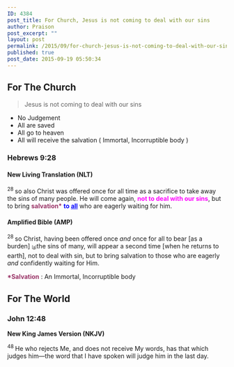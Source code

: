 ```yaml
---
ID: 4384
post_title: For Church, Jesus is not coming to deal with our sins
author: Praison
post_excerpt: ""
layout: post
permalink: /2015/09/for-church-jesus-is-not-coming-to-deal-with-our-sins/
published: true
post_date: 2015-09-19 05:50:34
---
```

<h2>For The Church</h2>
<blockquote>Jesus is not coming to deal with our sins</blockquote>
<ul>
	<li>No Judgement</li>
	<li>All are saved</li>
	<li>All go to heaven</li>
	<li>All will receive the salvation ( Immortal, Incorruptible body )</li>
</ul>
<h3>Hebrews 9:28</h3>
<h4><strong>New Living Translation (NLT)</strong></h4>
<span id="en-NLT-30094" class="text Heb-9-28"><sup class="versenum">28 </sup>so also Christ was offered once for all time as a sacrifice to take away the sins of many people. He will come again, <span style="color: #ff00ff;"><strong>not to deal with our sins</strong></span>, but to bring <span style="color: #993366;"><strong>salvation*</strong></span> <span style="color: #0000ff;"><strong>to <span style="text-decoration: underline;">all</span></strong></span> who are eagerly waiting for him.</span>
<h4><strong>Amplified Bible (AMP)</strong></h4>
<span id="en-AMP-30134" class="text Heb-9-28"><sup class="versenum">28 </sup>so Christ, having been offered once <i>and</i> once for all to bear [as a burden] <sup class="footnote" style="box-sizing: border-box; font-size: 0.625em; line-height: 22px; position: relative; vertical-align: top; top: 0px;" data-fn="#fen-AMP-30134a" data-link="[&lt;a href=&quot;#fen-AMP-30134a&quot; title=&quot;See footnote a&quot;&gt;a&lt;/a&gt;]">[<a title="See footnote a" href="https://www.biblegateway.com/passage/?search=Hebrews+9%3A28&amp;version=AMP#fen-AMP-30134a">a</a>]</sup>the sins of many, will appear a second time [when he returns to earth], not to deal with sin, but to bring salvation to those who are eagerly <i>and</i> confidently waiting for Him.</span>

<span style="color: #993366;"><strong>*Salvation</strong></span> : An Immortal, Incorruptible body
<h2>For The World</h2>
<h3><strong>John 12:48</strong></h3>
<strong>New King James Version (NKJV)</strong>

<span id="en-NKJV-26629" class="text John-12-48"><sup class="versenum">48 </sup><span class="woj">He who rejects Me, and does not receive My words, has that which judges him—the word that I have spoken will judge him in the last day.</span></span>